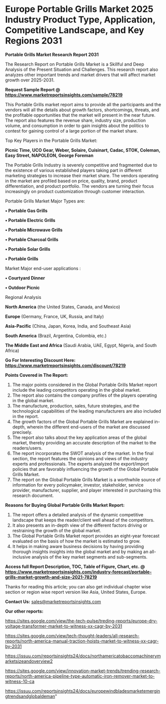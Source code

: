  # Europe Portable Grills Market 2025 Industry Product Type, Application, Competitive Landscape, and Key Regions 2031

<strong>Portable Grills Market Research Report 2031</strong>

The Research Report on Portable Grills Market is a Skillful and Deep Analysis of the Present Situation and Challenges. This research report also analyzes other important trends and market drivers that will affect market growth over 2025-2031.

<strong>Request Sample Report @ <a href=https://www.marketreportsinsights.com/sample/78219>https://www.marketreportsinsights.com/sample/78219</a></strong>

This Portable Grills market report aims to provide all the participants and the vendors will all the details about growth factors, shortcomings, threats, and the profitable opportunities that the market will present in the near future. The report also features the revenue share, industry size, production volume, and consumption in order to gain insights about the politics to contest for gaining control of a large portion of the market share.

Top Key Players in the Portable Grills Market:

<strong>Picnic Time, UCO Gear, Weber, Solaire, Cuisinart, Cadac, STOK, Coleman, Easy Street, NAPOLEON, George Foreman</strong>

The Portable Grills Industry is severely competitive and fragmented due to the existence of various established players taking part in different marketing strategies to increase their market share. The vendors operating in the market are profiled based on price, quality, brand, product differentiation, and product portfolio. The vendors are turning their focus increasingly on product customization through customer interaction.

Portable Grills Market Major Types are:

<strong>• Portable Gas Grills

• Portable Electric Grills

• Portable Microwave Grills

• Portable Charcoal Grills

• Portable Solar Grills

• Portable Grills</strong>

Market Major end-user applications :

<strong>• Courtyard Dinner

• Outdoor Picnic</strong>

Regional Analysis

</u><strong><b>North America</b></strong> (the United States, Canada, and Mexico)

<strong><b>Europe </b></strong>(Germany, France, UK, Russia, and Italy)

<strong><b>Asia-Pacific</b></strong> (China, Japan, Korea, India, and Southeast Asia)

<strong><b>South America</b></strong> (Brazil, Argentina, Colombia, etc.)

<strong><b>The Middle East and Africa</b></strong> (Saudi Arabia, UAE, Egypt, Nigeria, and South Africa)

<strong>Go For Interesting Discount Here: <a href=https://www.marketreportsinsights.com/discount/78219>https://www.marketreportsinsights.com/discount/78219</a></strong>

<strong>Points Covered in The Report:</strong>
<ol>
  <li>The major points considered in the Global Portable Grills Market report include the leading competitors operating in the global market.</li>
  <li>The report also contains the company profiles of the players operating in the global market.</li>
  <li>The manufacture, production, sales, future strategies, and the technological capabilities of the leading manufacturers are also included in the report.</li>
  <li>The growth factors of the Global Portable Grills Market are explained in-depth, wherein the different end-users of the market are discussed precisely.</li>
  <li>The report also talks about the key application areas of the global market, thereby providing an accurate description of the market to the readers/users.</li>
  <li>The report incorporates the SWOT analysis of the market. In the final section, the report features the opinions and views of the industry experts and professionals. The experts analyzed the export/import policies that are favorably influencing the growth of the Global Portable Grills Market.</li>
  <li>The report on the Global Portable Grills Market is a worthwhile source of information for every policymaker, investor, stakeholder, service provider, manufacturer, supplier, and player interested in purchasing this research document.</li>
</ol>
<strong>Reasons for Buying Global Portable Grills Market Report:</strong>

<ol>
  <li>The report offers a detailed analysis of the dynamic competitive landscape that keeps the reader/client well ahead of the competitors.</li>
  <li>It also presents an in-depth view of the different factors driving or restraining the growth of the global market.</li>
  <li>The Global Portable Grills Market report provides an eight-year forecast evaluated on the basis of how the market is estimated to grow.</li>
  <li>It helps in making aware business decisions by having providing thorough insights insights into the global market and by making an all-inclusive analysis of the key market segments and sub-segments.</li>
</ol>
<strong>Access full Report Description, TOC, Table of Figure, Chart, etc. @ <a href=https://www.marketreportsinsights.com/industry-forecast/portable-grills-market-growth-and-size-2021-78219>https://www.marketreportsinsights.com/industry-forecast/portable-grills-market-growth-and-size-2021-78219</a></strong>


Thanks for reading this article; you can also get individual chapter wise section or region wise report version like Asia, United States, Europe.

<strong>Contact Us:</strong>
sales@marketreportsinsights.com

<strong>Our other reports:</strong>

<a href=https://sites.google.com/view/the-tech-pulse/treding-reports/europe-dry-voltage-transformer-market-to-witness-xx-cagr-by-2031>https://sites.google.com/view/the-tech-pulse/treding-reports/europe-dry-voltage-transformer-market-to-witness-xx-cagr-by-2031</a>

<a href=https://sites.google.com/view/tech-thought-leaders/all-research-reports/north-america-manual-traction-hoists-market-to-witness-xx-cagr-by-2031>https://sites.google.com/view/tech-thought-leaders/all-research-reports/north-america-manual-traction-hoists-market-to-witness-xx-cagr-by-2031</a>

<a href=https://issuu.com/reportsinsights24/docs/northamericatobaccomachinerymarketsizeandoverview2>https://issuu.com/reportsinsights24/docs/northamericatobaccomachinerymarketsizeandoverview2</a>

<a href=https://sites.google.com/view/innovation-market-trends/trending-research-reports/north-america-pipeline-type-automatic-iron-remover-market-to-witness-10-ca>https://sites.google.com/view/innovation-market-trends/trending-research-reports/north-america-pipeline-type-automatic-iron-remover-market-to-witness-10-ca</a>

<a href=https://issuu.com/reportsinsights24/docs/europewindbladesmarketemergingtrendsandglobaldeman>https://issuu.com/reportsinsights24/docs/europewindbladesmarketemergingtrendsandglobaldeman</a>"
